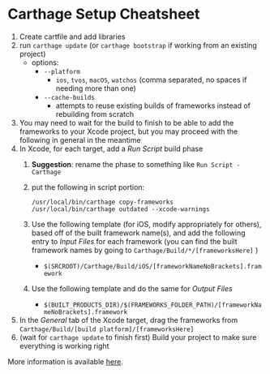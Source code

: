 <!-- permalink: 449862b9a85c3e7c360e9bb1299ed49b DO NOT DELETE OR EDIT THIS LINE -->
# Carthage Setup Cheatsheet

1. Create cartfile and add libraries
1. run `carthage update` (or `carthage bootstrap` if working from an existing project)
	* options:
		* `--platform`
			* `ios`, `tvos`, `macOS`, `watchos` (comma separated, no spaces if needing more than one)
		* `--cache-builds`
			* attempts to reuse existing builds of frameworks instead of rebuilding from scratch
1. You may need to wait for the build to finish to be able to add the frameworks to your Xcode project, but you may proceed with the following in general in the meantime
1. In Xcode, for each target, add a *Run Script* build phase
	1. **Suggestion**: rename the phase to something like `Run Script - Carthage`
	1. put the following in script portion:
		``` 
		/usr/local/bin/carthage copy-frameworks
		/usr/local/bin/carthage outdated --xcode-warnings
		```

	1. Use the following template (for iOS, modify appropriately for others), based off of the built framework name(s), and add the following entry to *Input Files* for each framework (you can find the built framework names by going to `Carthage/Build/*/[frameworksHere]` )
		* `$(SRCROOT)/Carthage/Build/iOS/[frameworkNameNoBrackets].framework`
	1. Use the following template and do the same for *Output Files*
		* `$(BUILT_PRODUCTS_DIR)/$(FRAMEWORKS_FOLDER_PATH)/[frameworkNameNoBrackets].framework`
1. In the *General* tab of the Xcode target, drag the frameworks from `Carthage/Build/[build platform]/[frameworksHere]`
1. (wait for `carthage update` to finish first) Build your project to make sure everything is working right




More information is available [here](https://github.com/Carthage/Carthage#getting-started).
